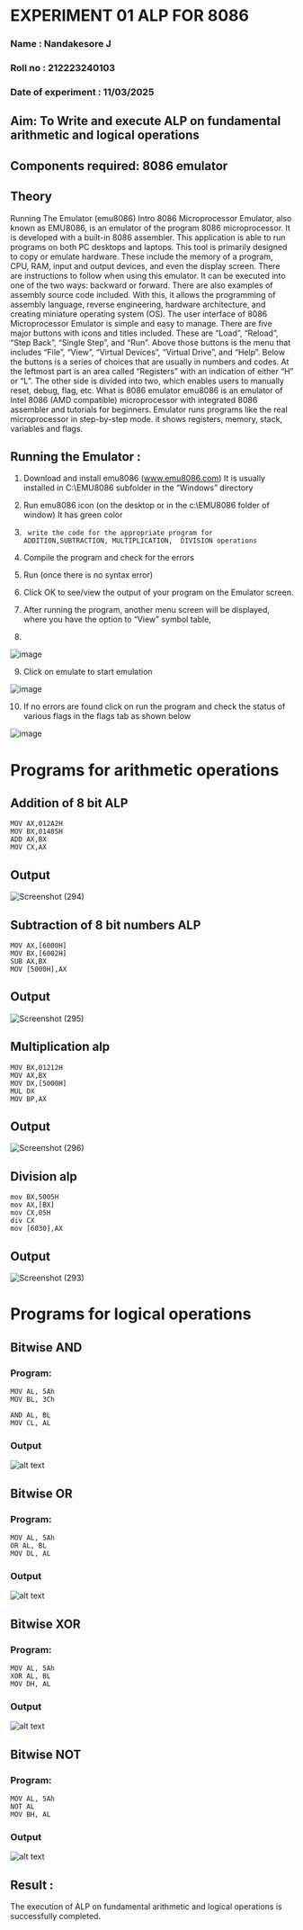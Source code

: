 # EXPERIMENT 01 ALP FOR 8086
### Name : Nandakesore J

### Roll no : 212223240103

### Date of experiment : 11/03/2025





## Aim: To Write and execute ALP on fundamental arithmetic and logical operations
## Components required: 8086  emulator 
## Theory 
Running The Emulator (emu8086) Intro 8086 Microprocessor Emulator, also known as EMU8086, is an emulator of the program 8086 microprocessor. It is developed with a built-in 8086 assembler. This application is able to run programs on both PC desktops and laptops. This tool is primarily designed to copy or emulate hardware. These include the memory of a program, CPU, RAM, input and output devices, and even the display screen. There are instructions to follow when using this emulator. It can be executed into one of the two ways: backward or forward. There are also examples of assembly source code included. With this, it allows the programming of assembly language, reverse engineering, hardware architecture, and creating miniature operating system (OS). The user interface of 8086 Microprocessor Emulator is simple and easy to manage. There are five major buttons with icons and titles included. These are “Load”, “Reload”, “Step Back”, “Single Step”, and “Run”. Above those buttons is the menu that includes “File”, “View”, “Virtual Devices”, “Virtual Drive”, and “Help”. Below the buttons is a series of choices that are usually in numbers and codes. At the leftmost part is an area called “Registers” with an indication of either “H” or “L”. The other side is divided into two, which enables users to manually reset, debug, flag, etc. What is 8086 emulator emu8086 is an emulator of Intel 8086 (AMD compatible) microprocessor with integrated 8086 assembler and tutorials for beginners. Emulator runs programs like the real microprocessor in step-by-step mode. it shows registers, memory, stack, variables and flags.


 ## Running the Emulator :
1.	Download and install emu8086 (www.emu8086.com) It is usually installed in C:\EMU8086 subfolder in the “Windows” directory
2.	  Run  emu8086 icon (on the desktop or in the c:\EMU8086 folder of window) It has green color 
 
 
3.		write the code for the appropriate program for ADDITION,SUBTRACTION, MULTIPLICATION,  DIVISION operations 

4.	 Compile the program and check for the errors 
5.	Run (once there is no syntax error) 

6.	Click OK to see/view the output of your program on the Emulator screen. 


7.	After running the program, another menu screen will be displayed, where you have the option to “View” symbol table,
8.	 


![image](https://user-images.githubusercontent.com/36288975/189273263-d65baae9-4b8f-4723-afb3-c0ffa4052b04.png)











9.	Click on emulate to start emulation 








![image](https://user-images.githubusercontent.com/36288975/189273273-9bb36ec1-e2e8-4892-8d35-37707332bfdc.png)








10.	If no errors are found click on run the program and check the status of various flags in the flags tab as shown below 






![image](https://user-images.githubusercontent.com/36288975/189273277-113a2a33-4a40-4ff8-95a5-ecd3a1f504fe.png)







# Programs for arithmetic  operations

## Addition  of 8 bit ALP 
```
MOV AX,012A2H
MOV BX,01485H
ADD AX,BX
MOV CX,AX  
```

## Output

![Screenshot (294)](https://github.com/user-attachments/assets/89d3edf6-5e48-467c-8f4b-514cc4542b3d)
 
## Subtraction   of 8 bit numbers  ALP 
```
MOV AX,[6000H]
MOV BX,[6002H]
SUB AX,BX
MOV [5000H],AX
```
 
## Output  

![Screenshot (295)](https://github.com/user-attachments/assets/d86ff222-0a5e-480c-9c4a-5150c19b65c4)

## Multiplication alp
```
MOV BX,01212H
MOV AX,BX
MOV DX,[5000H]
MUL DX
MOV BP,AX 
```

 ## Output 

![Screenshot (296)](https://github.com/user-attachments/assets/dc0e5d47-7a9c-48be-af67-1f5981d469ef)

## Division alp 
```
mov BX,5005H
mov AX,[BX]
mov CX,05H
div CX  
mov [6030],AX
```

## Output  

![Screenshot (293)](https://github.com/user-attachments/assets/9f62b51f-dd4d-41df-adde-bc319324dbde)

# Programs for logical operations

## Bitwise AND
### Program:
```
MOV AL, 5Ah  
MOV BL, 3Ch  

AND AL, BL   
MOV CL, AL
```

### Output
![alt text](<Screenshot (297).png>)

## Bitwise OR
### Program:
```
MOV AL, 5Ah  
OR AL, BL    
MOV DL, AL
```

### Output
![alt text](<Screenshot (298).png>)

## Bitwise XOR
### Program:
```
MOV AL, 5Ah  
XOR AL, BL   
MOV DH, AL 
```

### Output
![alt text](<Screenshot (299).png>)

## Bitwise NOT
### Program:
```
MOV AL, 5Ah  
NOT AL       
MOV BH, AL 
```

### Output
![alt text](<Screenshot (300).png>)


## Result :
The execution of ALP on fundamental arithmetic and logical operations is successfully completed.

